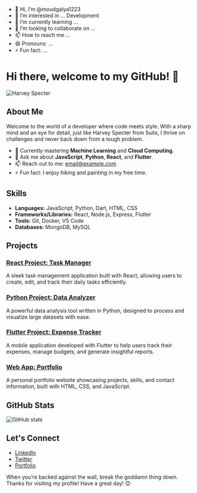 - 👋 Hi, I’m @moudgalya1223
- 👀 I’m interested in ... Development
- 🌱 I’m currently learning ...
- 💞️ I’m looking to collaborate on ...
- 📫 How to reach me ...
- 😄 Pronouns: ...
- ⚡ Fun fact: ...
# Hi there, welcome to my GitHub! 👋

![Harvey Specter](https://www.example.com/harvey-specter-image.jpg)

## About Me
Welcome to the world of a developer where code meets style. With a sharp mind and an eye for detail, just like Harvey Specter from Suits, I thrive on challenges and never back down from a tough problem.

- 🌱 Currently mastering **Machine Learning** and **Cloud Computing**.
- 💬 Ask me about **JavaScript**, **Python**, **React**, and **Flutter**.
- 📫 Reach out to me: [email@example.com](mailto:email@example.com)
- ⚡ Fun fact: I enjoy hiking and painting in my free time.

## Skills
- **Languages:** JavaScript, Python, Dart, HTML, CSS
- **Frameworks/Libraries:** React, Node.js, Express, Flutter
- **Tools:** Git, Docker, VS Code
- **Databases:** MongoDB, MySQL

## Projects

### [React Project: Task Manager](https://github.com/moudgalya1223/task-manager)
A sleek task management application built with React, allowing users to create, edit, and track their daily tasks efficiently.

### [Python Project: Data Analyzer](https://github.com/moudgalya1223/data-analyzer)
A powerful data analysis tool written in Python, designed to process and visualize large datasets with ease.

### [Flutter Project: Expense Tracker](https://github.com/moudgalya1223/expense-tracker)
A mobile application developed with Flutter to help users track their expenses, manage budgets, and generate insightful reports.

### [Web App: Portfolio](https://github.com/moudgalya1223/portfolio)
A personal portfolio website showcasing projects, skills, and contact information, built with HTML, CSS, and JavaScript.

## GitHub Stats
![GitHub stats](https://github-readme-stats.vercel.app/api?username=moudgalya1223&show_icons=true&theme=radical)

## Let's Connect
- [LinkedIn](https://www.linkedin.com/in/moudgalya1223)
- [Twitter](https://twitter.com/moudgalya1223)
- [Portfolio](https://moudgalya1223.github.io)

When you’re backed against the wall, break the goddamn thing down. Thanks for visiting my profile! Have a great day! 😊
<!---

moudgalya1223/moudgalya1223 is a ✨ special ✨ repository because its `README.md` (this file) appears on your GitHub profile.
You can click the Preview link to take a look at your changes.
--->
